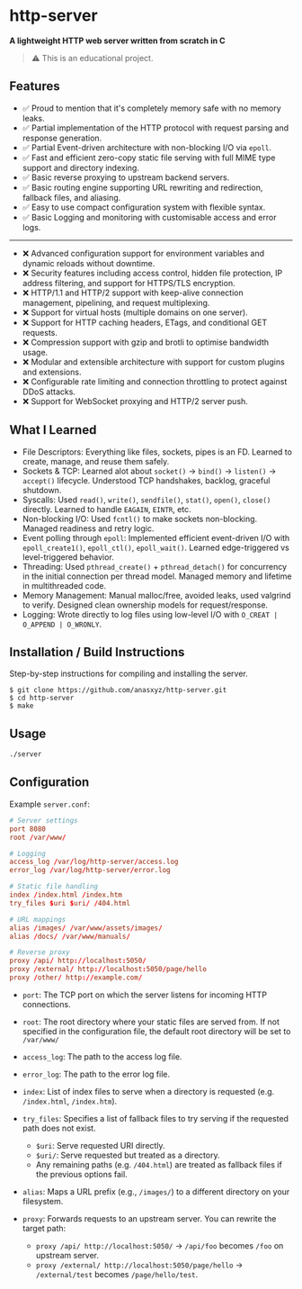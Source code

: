 

# http-server

**A lightweight HTTP web server written from scratch in C**  

> ⚠️ This is an educational project.

## Features
- ✅ Proud to mention that it's completely memory safe with no memory leaks.
- ✅ Partial implementation of the HTTP protocol with request parsing and response generation.
- ✅ Partial Event-driven architecture with non-blocking I/O via `epoll`.
- ✅ Fast and efficient zero-copy static file serving with full MIME type support and directory indexing.
- ✅ Basic reverse proxying to upstream backend servers.  
- ✅ Basic routing engine supporting URL rewriting and redirection, fallback files, and aliasing.
- ✅ Easy to use compact configuration system with flexible syntax.
- ✅ Basic Logging and monitoring with customisable access and error logs.

---

- ❌ Advanced configuration support for environment variables and dynamic reloads without downtime.
- ❌ Security features including access control, hidden file protection, IP address filtering, and support for HTTPS/TLS encryption.
- ❌ HTTP/1.1 and HTTP/2 support with keep-alive connection management, pipelining, and request multiplexing.
- ❌ Support for virtual hosts (multiple domains on one server).
- ❌ Support for HTTP caching headers, ETags, and conditional GET requests. 
- ❌ Compression support with gzip and brotli to optimise bandwidth usage.
- ❌ Modular and extensible architecture with support for custom plugins and extensions.
- ❌ Configurable rate limiting and connection throttling to protect against DDoS attacks.
- ❌ Support for WebSocket proxying and HTTP/2 server push.

## What I Learned
- File Descriptors: Everything like files, sockets, pipes is an FD. Learned to create, manage, and reuse them safely.
- Sockets & TCP: Learned alot about `socket()` → `bind()` → `listen()` → `accept()` lifecycle. Understood TCP handshakes, backlog, graceful shutdown.
- Syscalls: Used `read()`, `write()`, `sendfile()`, `stat()`, `open()`, `close()` directly. Learned to handle `EAGAIN`, `EINTR`, etc.
- Non-blocking I/O: Used `fcntl()` to make sockets non-blocking. Managed readiness and retry logic.
- Event polling through `epoll`: Implemented efficient event-driven I/O with `epoll_create1()`, `epoll_ctl()`, `epoll_wait()`. Learned edge-triggered vs level-triggered behavior.
- Threading: Used `pthread_create()` + `pthread_detach()` for concurrency in the initial connection per thread model. Managed memory and lifetime in multithreaded code.
- Memory Management: Manual malloc/free, avoided leaks, used valgrind to verify. Designed clean ownership models for request/response.
- Logging: Wrote directly to log files using low-level I/O with `O_CREAT | O_APPEND | O_WRONLY`.

## Installation / Build Instructions

Step-by-step instructions for compiling and installing the server.

```
$ git clone https://github.com/anasxyz/http-server.git
$ cd http-server
$ make
```

## Usage

```bash
./server
```

## Configuration

Example `server.conf`:

```conf
# Server settings
port 8080
root /var/www/

# Logging
access_log /var/log/http-server/access.log
error_log /var/log/http-server/error.log

# Static file handling
index /index.html /index.htm
try_files $uri $uri/ /404.html

# URL mappings
alias /images/ /var/www/assets/images/
alias /docs/ /var/www/manuals/

# Reverse proxy
proxy /api/ http://localhost:5050/
proxy /external/ http://localhost:5050/page/hello
proxy /other/ http://example.com/
```

-   `port`: The TCP port on which the server listens for incoming HTTP connections.

-   `root`: The root directory where your static files are served from. If not specified in the configuration file, the default root directory will be set to `/var/www/`

- `access_log`: The path to the access log file.

- `error_log`: The path to the error log file.

- `index`: List of index files to serve when a directory is requested (e.g. `/index.html`, `/index.htm`).

-   `try_files`: Specifies a list of fallback files to try serving if the requested path does not exist.
	- `$uri`: Serve requested URI directly.
	- `$uri/`: Serve requested but treated as a directory.
	- Any remaining paths (e.g. `/404.html`) are treated as fallback files if the previous options fail.

-   `alias`: Maps a URL prefix (e.g., `/images/`) to a different directory on your filesystem.

- `proxy`: Forwards requests to an upstream server. You can rewrite the target path:
	- `proxy /api/ http://localhost:5050/` → `/api/foo` becomes `/foo` on upstream server.
	- `proxy /external/ http://localhost:5050/page/hello` → `/external/test` becomes `/page/hello/test`.

